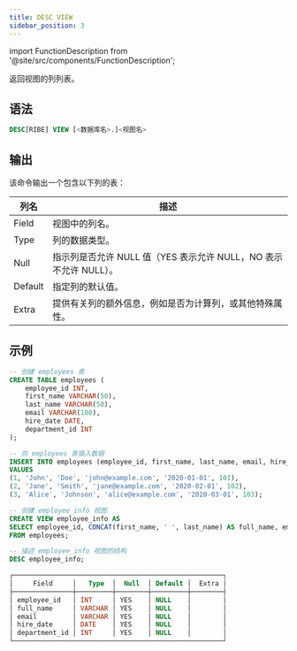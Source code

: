 ```yaml
---
title: DESC VIEW
sidebar_position: 3
---
```

import FunctionDescription from '@site/src/components/FunctionDescription';

<FunctionDescription description="引入或更新于：v1.2.383"/>

返回视图的列列表。

## 语法

```sql
DESC[RIBE] VIEW [<数据库名>.]<视图名>
```

## 输出

该命令输出一个包含以下列的表：

| 列名    | 描述                                                                                                             |
|---------|-------------------------------------------------------------------------------------------------------------------------|
| Field   | 视图中的列名。                                                                                     |
| Type    | 列的数据类型。                                                                                            |
| Null    | 指示列是否允许 NULL 值（YES 表示允许 NULL，NO 表示不允许 NULL）。                      |
| Default | 指定列的默认值。                                                                             |
| Extra   | 提供有关列的额外信息，例如是否为计算列，或其他特殊属性。 |

## 示例

```sql
-- 创建 employees 表
CREATE TABLE employees (
    employee_id INT,
    first_name VARCHAR(50),
    last_name VARCHAR(50),
    email VARCHAR(100),
    hire_date DATE,
    department_id INT
);

-- 向 employees 表插入数据
INSERT INTO employees (employee_id, first_name, last_name, email, hire_date, department_id)
VALUES
(1, 'John', 'Doe', 'john@example.com', '2020-01-01', 101),
(2, 'Jane', 'Smith', 'jane@example.com', '2020-02-01', 102),
(3, 'Alice', 'Johnson', 'alice@example.com', '2020-03-01', 103);

-- 创建 employee_info 视图
CREATE VIEW employee_info AS
SELECT employee_id, CONCAT(first_name, ' ', last_name) AS full_name, email, hire_date, department_id
FROM employees;

-- 描述 employee_info 视图的结构
DESC employee_info;

┌─────────────────────────────────────────────────────┐
│     Field     │   Type  │  Null  │ Default │  Extra │
├───────────────┼─────────┼────────┼─────────┼────────┤
│ employee_id   │ INT     │ YES    │ NULL    │        │
│ full_name     │ VARCHAR │ YES    │ NULL    │        │
│ email         │ VARCHAR │ YES    │ NULL    │        │
│ hire_date     │ DATE    │ YES    │ NULL    │        │
│ department_id │ INT     │ YES    │ NULL    │        │
└─────────────────────────────────────────────────────┘
```